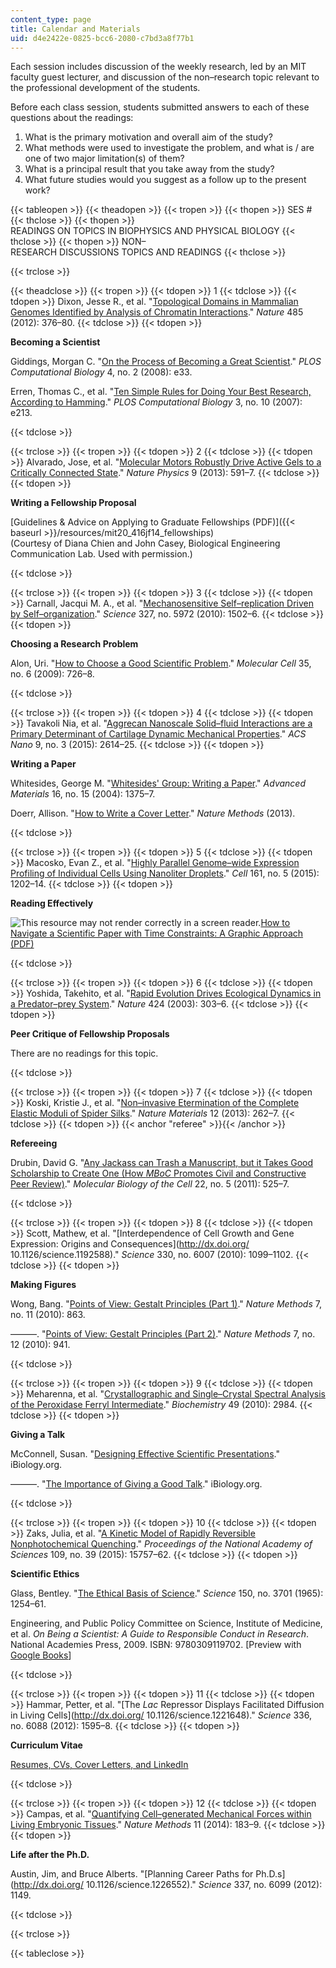 ```yaml
---
content_type: page
title: Calendar and Materials
uid: d4e2422e-0825-bcc6-2080-c7bd3a8f77b1
---
```


Each session includes discussion of the weekly research, led by an MIT faculty guest lecturer, and discussion of the non–research topic relevant to the professional development of the students.

Before each class session, students submitted answers to each of these questions about the readings:

1.  What is the primary motivation and overall aim of the study?
2.  What methods were used to investigate the problem, and what is / are one of two major limitation(s) of them?
3.  What is a principal result that you take away from the study?
4.  What future studies would you suggest as a follow up to the present work?

{{< tableopen >}}
{{< theadopen >}}
{{< tropen >}}
{{< thopen >}}
SES #
{{< thclose >}}
{{< thopen >}}
READINGS ON TOPICS IN BIOPHYSICS AND PHYSICAL BIOLOGY
{{< thclose >}}
{{< thopen >}}
NON–RESEARCH DISCUSSIONS TOPICS AND READINGS
{{< thclose >}}

{{< trclose >}}

{{< theadclose >}}
{{< tropen >}}
{{< tdopen >}}
1
{{< tdclose >}}
{{< tdopen >}}
Dixon, Jesse R., et al. "[Topological Domains in Mammalian Genomes Identified by Analysis of Chromatin Interactions](http://dx.doi.org/10.1038/nature11082)." _Nature_ 485 (2012): 376–80.
{{< tdclose >}}
{{< tdopen >}}


**Becoming a Scientist**

Giddings, Morgan C. "[On the Process of Becoming a Great Scientist](http://dx.doi.org/10.1371/journal.pcbi.0040033)." _PLOS Computational Biology_ 4, no. 2 (2008): e33.

Erren, Thomas C., et al. "[Ten Simple Rules for Doing Your Best Research, According to Hamming](http://dx.doi.org/10.1371/journal.pcbi.0030213)." _PLOS Computational Biology_ 3, no. 10 (2007): e213.


{{< tdclose >}}

{{< trclose >}}
{{< tropen >}}
{{< tdopen >}}
2
{{< tdclose >}}
{{< tdopen >}}
Alvarado, Jose, et al. "[Molecular Motors Robustly Drive Active Gels to a Critically Connected State](http://dx.doi.org/10.1038/nphys2715)." _Nature Physics_ 9 (2013): 591–7.
{{< tdclose >}}
{{< tdopen >}}


**Writing a Fellowship Proposal**

[Guidelines & Advice on Applying to Graduate Fellowships (PDF)]({{< baseurl >}}/resources/mit20_416jf14_fellowships)  
(Courtesy of Diana Chien and John Casey, Biological Engineering Communication Lab. Used with permission.)


{{< tdclose >}}

{{< trclose >}}
{{< tropen >}}
{{< tdopen >}}
3
{{< tdclose >}}
{{< tdopen >}}
Carnall, Jacqui M. A., et al. "[Mechanosensitive Self–replication Driven by Self–organization](http://dx.doi.org/10.1126/science.1182767)." _Science_ 327, no. 5972 (2010): 1502–6.
{{< tdclose >}}
{{< tdopen >}}


**Choosing a Research Problem**

Alon, Uri. "[How to Choose a Good Scientific Problem](http://dx.doi.org/10.1016/j.molcel.2009.09.013)." _Molecular Cell_ 35, no. 6 (2009): 726–8.


{{< tdclose >}}

{{< trclose >}}
{{< tropen >}}
{{< tdopen >}}
4
{{< tdclose >}}
{{< tdopen >}}
Tavakoli Nia, et al. "[Aggrecan Nanoscale Solid–fluid Interactions are a Primary Determinant of Cartilage Dynamic Mechanical Properties](http://dx.doi.org/10.1021/nn5062707)." _ACS Nano_ 9, no. 3 (2015): 2614–25.
{{< tdclose >}}
{{< tdopen >}}


**Writing a Paper**

Whitesides, George M. "[Whitesides' Group: Writing a Paper](http://dx.doi.org/10.1002/adma.200400767)." _Advanced Materials_ 16, no. 15 (2004): 1375–7.

Doerr, Allison. "[How to Write a Cover Letter](http://blogs.nature.com/methagora/2013/09/how-to-write-a-cover-letter.html)." _Nature Methods_ (2013).


{{< tdclose >}}

{{< trclose >}}
{{< tropen >}}
{{< tdopen >}}
5
{{< tdclose >}}
{{< tdopen >}}
Macosko, Evan Z., et al. "[Highly Parallel Genome–wide Expression Profiling of Individual Cells Using Nanoliter Droplets](http://dx.doi.org/10.1016/j.cell.2015.05.002)." _Cell_ 161, no. 5 (2015): 1202–14.
{{< tdclose >}}
{{< tdopen >}}


**Reading Effectively**

![This resource may not render correctly in a screen reader.](/images/inacessible.gif)[How to Navigate a Scientific Paper with Time Constraints: A Graphic Approach (PDF)](https://be.mit.edu/sites/default/files/documents/HowToReadAScientificPaper.pdf)


{{< tdclose >}}

{{< trclose >}}
{{< tropen >}}
{{< tdopen >}}
6
{{< tdclose >}}
{{< tdopen >}}
Yoshida, Takehito, et al. "[Rapid Evolution Drives Ecological Dynamics in a Predator–prey System](http://dx.doi.org/10.1038/nature01767)." _Nature_ 424 (2003): 303–6.
{{< tdclose >}}
{{< tdopen >}}


**Peer Critique of Fellowship Proposals**

There are no readings for this topic.


{{< tdclose >}}

{{< trclose >}}
{{< tropen >}}
{{< tdopen >}}
7
{{< tdclose >}}
{{< tdopen >}}
Koski, Kristie J., et al. "[Non–invasive Etermination of the Complete Elastic Moduli of Spider Silks](http://dx.doi.org/10.1038/nmat3549)." _Nature Materials_ 12 (2013): 262–7.
{{< tdclose >}}
{{< tdopen >}}
{{< anchor "referee" >}}{{< /anchor >}}

**Refereeing**

Drubin, David G. "[Any Jackass can Trash a Manuscript, but it Takes Good Scholarship to Create One (How _MBoC_ Promotes Civil and Constructive Peer Review)](http://dx.doi.org/10.1091/mbc.E11-01-0002)." _Molecular Biology of the Cell_ 22, no. 5 (2011): 525–7.


{{< tdclose >}}

{{< trclose >}}
{{< tropen >}}
{{< tdopen >}}
8
{{< tdclose >}}
{{< tdopen >}}
Scott, Mathew, et al. "[Interdependence of Cell Growth and Gene Expression: Origins and Consequences](http://dx.doi.org/ 10.1126/science.1192588)." _Science_ 330, no. 6007 (2010): 1099–1102.
{{< tdclose >}}
{{< tdopen >}}


**Making Figures**

Wong, Bang. "[Points of View: Gestalt Principles (Part 1)](http://dx.doi.org/10.1038/nmeth1110-863)." _Nature Methods_ 7, no. 11 (2010): 863.

———. "[Points of View: Gestalt Principles (Part 2)](http://dx.doi.org/10.1038/nmeth1210-941)." _Nature Methods_ 7, no. 12 (2010): 941.


{{< tdclose >}}

{{< trclose >}}
{{< tropen >}}
{{< tdopen >}}
9
{{< tdclose >}}
{{< tdopen >}}
Meharenna, et al. "[Crystallographic and Single–Crystal Spectral Analysis of the Peroxidase Ferryl Intermediate](http://dx.doi.org/10.1021/bi100238r)." _Biochemistry_ 49 (2010): 2984.
{{< tdclose >}}
{{< tdopen >}}


**Giving a Talk**

McConnell, Susan. "[Designing Effective Scientific Presentations](http://www.ibiology.org/ibioseminars/techniques/susan-mcconnell-part-1.html)." iBiology.org.

———. "[The Importance of Giving a Good Talk](https://www.ibiology.org/professional-development/presentation-skills/)." iBiology.org.


{{< tdclose >}}

{{< trclose >}}
{{< tropen >}}
{{< tdopen >}}
10
{{< tdclose >}}
{{< tdopen >}}
Zaks, Julia, et al. "[A Kinetic Model of Rapidly Reversible Nonphotochemical Quenching](http://dx.doi.org/10.1073/pnas.1211017109)." _Proceedings of the National Academy of Sciences_ 109, no. 39 (2015): 15757–62.
{{< tdclose >}}
{{< tdopen >}}


**Scientific Ethics**

Glass, Bentley. "[The Ethical Basis of Science](http://dx.doi.org/10.1126/science.150.3701.1254)." _Science_ 150, no. 3701 (1965): 1254–61.

Engineering, and Public Policy Committee on Science, Institute of Medicine, et al. _On Being a Scientist: A Guide to Responsible Conduct in Research_. National Academies Press, 2009. ISBN: 9780309119702. \[Preview with [Google Books](http://books.google.com/books?id=-vtjAgAAQBAJ&pg=PAfrontcover)\]


{{< tdclose >}}

{{< trclose >}}
{{< tropen >}}
{{< tdopen >}}
11
{{< tdclose >}}
{{< tdopen >}}
Hammar, Petter, et al. "[The _Lac_ Repressor Displays Facilitated Diffusion in Living Cells](http://dx.doi.org/ 10.1126/science.1221648)." _Science_ 336, no. 6088 (2012): 1595–8.
{{< tdclose >}}
{{< tdopen >}}


**Curriculum Vitae**

[Resumes, CVs, Cover Letters, and LinkedIn](https://gecd.mit.edu/jobs-and-internships/resumes-cvs-cover-letters-and-linkedin)


{{< tdclose >}}

{{< trclose >}}
{{< tropen >}}
{{< tdopen >}}
12
{{< tdclose >}}
{{< tdopen >}}
Campas, et al. "[Quantifying Cell–generated Mechanical Forces within Living Embryonic Tissues](http://dx.doi.org/10.1038/nmeth.2761)." _Nature Methods_ 11 (2014): 183–9.
{{< tdclose >}}
{{< tdopen >}}


**Life after the Ph.D.**

Austin, Jim, and Bruce Alberts. "[Planning Career Paths for Ph.D.s](http://dx.doi.org/ 10.1126/science.1226552)." _Science_ 337, no. 6099 (2012): 1149.


{{< tdclose >}}

{{< trclose >}}

{{< tableclose >}}